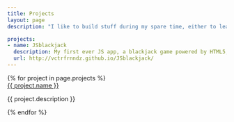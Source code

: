 ```yaml
---
title: Projects
layout: page
description: "I like to build stuff during my spare time, either to learn new skills, for fun or just to revisit topics that interest me. These are some of the projects I've been working on:"

projects:
- name: JSblackjack
  description: My first ever JS app, a blackjack game powered by HTML5, JS and CSS animations. Cool huh?
  url: http://vctrfrnndz.github.io/JSblackjack/
---
```


<section>
{% for project in page.projects %}
    <article>
        <a href="{{ project.url }}">{{ project.name }}</a>
        <p>{{ project.description }}</p>
    </article>
{% endfor %}
</section>
